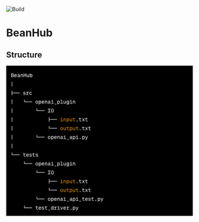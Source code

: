 ![Build](https://github.com/Ibrahim-Haroon/BeanHub/actions/workflows/unit-test.yml/badge.svg)

# BeanHub

## Structure
![codebase_structure.png](images/codebase_structure.png)